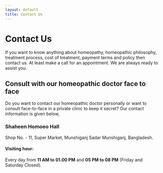 ```yaml
---
layout: default
title: Contact Us
---
```

Contact Us
====================

If you want to know anything about homeopathy, homeopathic philosophy, treatment process, cost of treatment, payment terms and policy then contact us. At least make a call for an appointment. We are always ready to assist you.

## Consult with our homeopathic doctor face to face

Do you want to contact our homeopathic doctor personally or want to consult face-to-face in a private clinic to keep it secret? Our contact information is given below,

### Shaheen Homoeo Hall
Shop No. - 11, Super Market, Munshiganj Sadar
Munshiganj, Bangladesh.

#### Visiting hour:

Every day from **11 AM to 01.00 PM** and **05 PM to 08 PM** (Friday and Saturday Closed).
